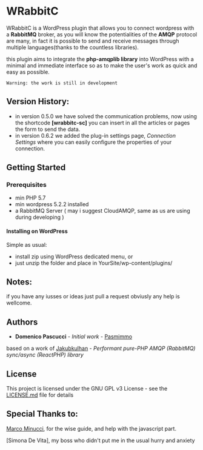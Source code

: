 # WRabbitC

WRabbitC is a WordPress plugin that allows you to connect wordpress with a **RabbitMQ** broker, as you will know the potentialities of the **AMQP** protocol are many, in fact it is possible to send and receive messages through multiple languages ​​(thanks to the countless libraries).

this plugin aims to integrate the **php-amqplib library** into WordPress with a minimal and immediate interface so as to make the user's work as quick and easy as possible.

`Warning: the work is still in development`

## Version History:

* in version 0.5.0 we have solved the communication problems, now using the shortcode **[wrabbitc-sc]** you can insert in all the articles or pages the form to send the data.
* in version 0.6.2 we added the plug-in settings page, *Connection Settings* where you can easily configure the properties of your connection.

## Getting Started

### Prerequisites
* min PHP 5.7
* min wordpress 5.2.2 installed
* a RabbitMQ Server ( may i suggest CloudAMQP, same as us are using during developing )

#### Installing on WordPress
Simple as usual:
 * install zip using WordPress dedicated menu, or
 * just unzip the folder and place in YourSite/wp-content/plugins/

## Notes:

if you have any iusses or ideas just pull a request
obviusly any help is wellcome.

## Authors

* **Domenico Pascucci** - *Initial work* - [Pasmimmo](https://github.com/Pasmimmo)

based on a work of [Jakubkulhan](https://github.com/jakubkulhan/bunny) - *Performant pure-PHP AMQP (RabbitMQ) sync/async (ReactPHP) library* 

## License

This project is licensed under the GNU GPL v3 License - see the [LICENSE.md](LICENSE.md) file for details

## Special Thanks to: 
[Marco Minucci](https://github.com/Kariamos), for the wise guide, and help with the javascript part.


[Simona De Vita], my boss who didn't put me in the usual hurry and anxiety
